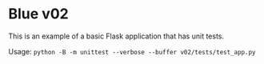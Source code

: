# Blue v02

This is an example of a basic Flask application that has unit tests.

Usage: `python -B -m unittest --verbose --buffer v02/tests/test_app.py`
